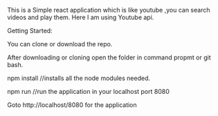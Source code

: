 This is a Simple react application which is like youtube ,you can search videos and play them. Here I am using Youtube api.

Getting Started:

You can clone or download the repo.

After downloading or cloning open the folder in command propmt or git bash.

npm install //installs all the node modules needed.

npm run //run the application in your localhost port 8080

Goto http://localhost/8080 for the application
